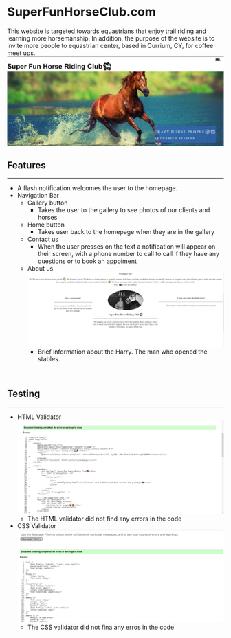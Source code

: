 # SuperFunHorseClub.com
This website is targeted towards equastrians that enjoy trail riding and learning more horsemanship. In addition, the purpose of the website is to invite more people to equastrian center, based in Currium, CY, for coffee meet ups. 
![homepage](/assets/imgs/screenshots/homepage.jpg)
<br>
<h2> Features </h2>
<hr>

- A flash notification welcomes the user to the homepage.
- Navigation Bar 
    - Gallery button
        - Takes the user to the gallery to see photos of our clients and horses
    - Home button
        - Takes user back to the homepage when they are in the gallery
    - Contact us
        - When the user presses on the text a notification will appear on their screen, with a phone number to call to call if they have any questions or to book an appoiment   
    - About us
![about-us](/assets/imgs/screenshots/about-center.jpg)
        -  Brief information about the Harry. The man who opened the stables.   
<br>
<h2>Testing</h2>
<hr>

- HTML Validator
![html-test-img](/assets/imgs/screenshots/html-validator.png)    
    - The HTML validator did not find any errors in the code  
- CSS Validator
![css-test-img](assets/imgs/screenshots/css-validator.png) 
  - The CSS validator did not fina any erros in the code         
